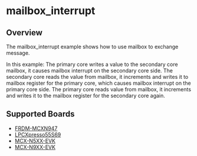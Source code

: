# mailbox_interrupt

## Overview
The mailbox_interrupt example shows how to use mailbox to exchange message.

In this example:
The primary core writes a value to the secondary core mailbox, it causes mailbox interrupt
on the secondary core side. The secondary core reads the value from mailbox, it increments and writes it to mailbox register
for the primary core, which causes mailbox interrupt on the primary core side. The primary core reads value from mailbox, 
it increments and writes it to the mailbox register for the secondary core again.

## Supported Boards
- [FRDM-MCXN947](../../../_boards/frdmmcxn947/driver_examples/mailbox/interrupt/example_board_readme.md)
- [LPCXpresso55S69](../../../_boards/lpcxpresso55s69/driver_examples/mailbox/interrupt/example_board_readme.md)
- [MCX-N5XX-EVK](../../../_boards/mcxn5xxevk/driver_examples/mailbox/interrupt/example_board_readme.md)
- [MCX-N9XX-EVK](../../../_boards/mcxn9xxevk/driver_examples/mailbox/interrupt/example_board_readme.md)
